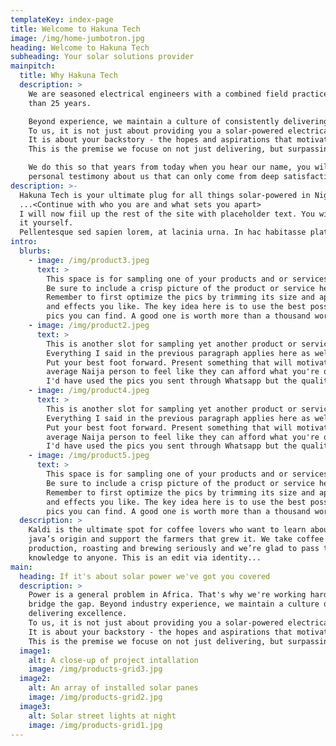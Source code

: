 ```yaml
---
templateKey: index-page
title: Welcome to Hakuna Tech
image: /img/home-jumbotron.jpg
heading: Welcome to Hakuna Tech
subheading: Your solar solutions provider
mainpitch:
  title: Why Hakuna Tech
  description: >
    We are seasoned electrical engineers with a combined field practice record of more
    than 25 years. 

    Beyond experience, we maintain a culture of consistently delivering excellence.
    To us, it is not just about providing you a solar-powered electrical installation.
    It is about your backstory - the hopes and aspirations that motivated your choice. 
    This is the premise we focuse on not just delivering, but surpassing. 

    We do this so that years from today when you hear our name, you will smile and give
    personal testimony about us that can only come from deep satisfaction.
description: >-
  Hakuna Tech is your ultimate plug for all things solar-powered in Nigeria. We have been 
  ...<Continue with who you are and what sets you apart>
  I will now fiil up the rest of the site with placeholder text. You will need to change
  it yourself.
  Pellentesque sed sapien lorem, at lacinia urna. In hac habitasse platea dictumst. Vivamus vel justo in leo laoreet ullamcorper non vitae lorem. Lorem ipsum dolor sit amet, consectetur adipiscing elit. Proin bibendum ullamcorper rutrum.
intro:
  blurbs:
    - image: /img/product3.jpeg
      text: >
        This space is for sampling one of your products and or services.
        Be sure to include a crisp picture of the product or service here.
        Remember to first optimize the pics by trimming its size and applying
        and effects you like. The key idea here is to use the best possible 
        pics you can find. A good one is worth more than a thousand words.
    - image: /img/product2.jpeg
      text: >
        This is another slot for sampling yet another product or service.
        Everything I said in the previous paragraph applies here as well.
        Put your best foot forward. Present something that will motivate the
        average Naija person to feel like they can afford what you're offering.
        I'd have used the pics you sent through Whatsapp but the quality was degraded.
    - image: /img/product4.jpeg
      text: >
        This is another slot for sampling yet another product or service.
        Everything I said in the previous paragraph applies here as well.
        Put your best foot forward. Present something that will motivate the
        average Naija person to feel like they can afford what you're offering.
        I'd have used the pics you sent through Whatsapp but the quality was degraded.
    - image: /img/product5.jpeg
      text: >
        This space is for sampling one of your products and or services.
        Be sure to include a crisp picture of the product or service here.
        Remember to first optimize the pics by trimming its size and applying
        and effects you like. The key idea here is to use the best possible 
        pics you can find. A good one is worth more than a thousand words.
  description: >
    Kaldi is the ultimate spot for coffee lovers who want to learn about their
    java’s origin and support the farmers that grew it. We take coffee
    production, roasting and brewing seriously and we’re glad to pass that
    knowledge to anyone. This is an edit via identity...
main:
  heading: If it's about solar power we've got you covered
  description: >
    Power is a general problem in Africa. That's why we're working hard to
    bridge the gap. Beyond industry experience, we maintain a culture of consistently 
    delivering excellence.
    To us, it is not just about providing you a solar-powered electrical installation.
    It is about your backstory - the hopes and aspirations that motivated your choice. 
    This is the premise we focuse on not just delivering, but surpassing. 
  image1:
    alt: A close-up of project intallation
    image: /img/products-grid3.jpg
  image2:
    alt: An array of installed solar panes
    image: /img/products-grid2.jpg
  image3:
    alt: Solar street lights at night
    image: /img/products-grid1.jpg
---
```

